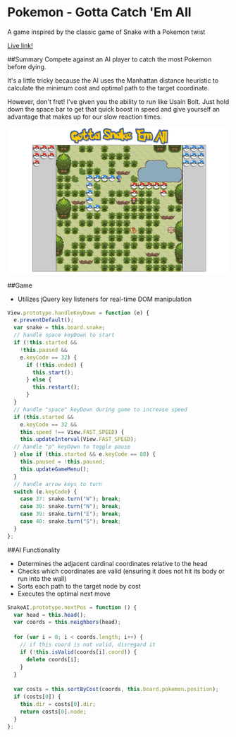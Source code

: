 # Pokemon - Gotta Catch 'Em All
A game inspired by the classic game of Snake with a Pokemon twist

[Live link!](http://www.marctambara.com/pokemon)

##Summary
Compete against an AI player to catch the most Pokemon before dying.

It's a little tricky because the AI uses the Manhattan distance heuristic to calculate the minimum cost and optimal path to the target coordinate.

However, don't fret! I've given you the ability to run like Usain Bolt. Just hold down the space bar to get that quick boost in speed and give yourself an advantage that makes up for our slow reaction times.

![Pokemon](/images/screenshot.png)

##Game
 - Utilizes jQuery key listeners for real-time DOM manipulation

```javascript
View.prototype.handleKeyDown = function (e) {
  e.preventDefault();
  var snake = this.board.snake;
  // handle space keyDown to start
  if (!this.started &&
    !this.paused &&
    e.keyCode == 32) {
      if (!this.ended) {
        this.start();
      } else {
        this.restart();
      }
  }
  // handle "space" keyDown during game to increase speed
  if (this.started &&
    e.keyCode == 32 &&
    this.speed !== View.FAST_SPEED) {
    this.updateInterval(View.FAST_SPEED);
  // handle "p" keyDown to toggle pause
  } else if (this.started && e.keyCode == 80) {
    this.paused = !this.paused;
    this.updateGameMenu();
  }
  // handle arrow keys to turn
  switch (e.keyCode) {
    case 37: snake.turn("W"); break;
    case 38: snake.turn("N"); break;
    case 39: snake.turn("E"); break;
    case 40: snake.turn("S"); break;
  }
};
```

##AI Functionality
 - Determines the adjacent cardinal coordinates relative to the head
 - Checks which coordinates are valid (ensuring it does not hit its body or run into the wall)
 - Sorts each path to the target node by cost
 - Executes the optimal next move

```javascript
SnakeAI.prototype.nextPos = function () {
  var head = this.head();
  var coords = this.neighbors(head);

  for (var i = 0; i < coords.length; i++) {
    // if this coord is not valid, disregard it
    if (!this.isValid(coords[i].coord)) {
      delete coords[i];
    }
  }

  var costs = this.sortByCost(coords, this.board.pokemon.position);
  if (costs[0]) {
    this.dir = costs[0].dir;
    return costs[0].node;
  }
};
```
